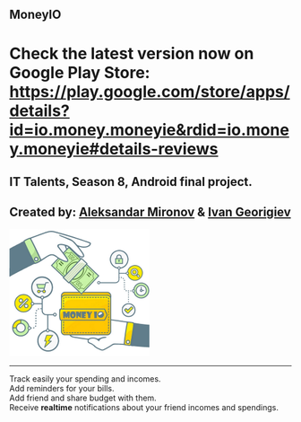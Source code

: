 MoneyIO
----------
Check the latest version now on Google Play Store: 
https://play.google.com/store/apps/details?id=io.money.moneyie&rdid=io.money.moneyie#details-reviews
===================
IT Talents, Season 8, Android final project.
----------
Created by:
[Aleksandar Mironov](https://github.com/AleksandarMironov) & [Ivan Georigiev](https://github.com/roni10b) 
----------

<img src="https://raw.githubusercontent.com/AleksandarMironov/MoneyIO/master/CoverPhoto.jpg" width="250" height="226" />

----------
Track easily your spending and incomes. <br/>
Add reminders for your bills. <br/>
Add friend and share budget with them. <br/>
Receive **realtime** notifications about your friend incomes and spendings. <br/>
